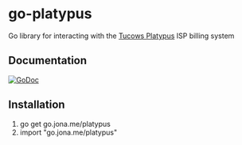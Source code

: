 go-platypus
==============

Go library for interacting with the [Tucows Platypus](http://www.ispbilling.com) ISP billing system

## Documentation
[![GoDoc](https://godoc.org/github.com/jda/go-platypus?status.png)](http://godoc.org/github.com/jda/go-platypus)

## Installation

1. go get go.jona.me/platypus
2. import "go.jona.me/platypus"

